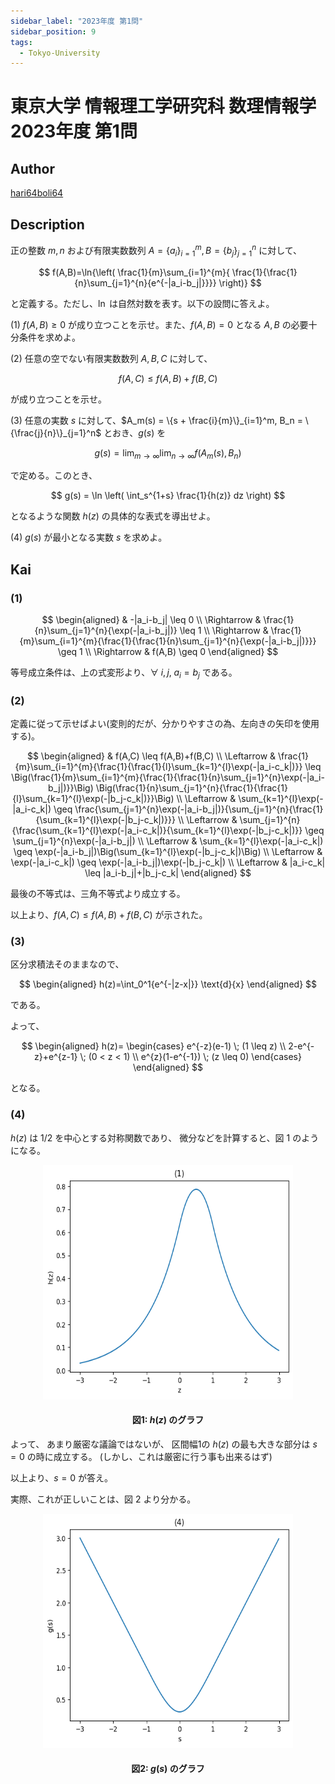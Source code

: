 ```yaml
---
sidebar_label: "2023年度 第1問"
sidebar_position: 9
tags:
  - Tokyo-University
---
```

# 東京大学 情報理工学研究科 数理情報学 2023年度 第1問

## **Author**
[hari64boli64](https://github.com/hari64boli64/GraduateSchoolEntranceExamination)

## **Description**
正の整数 $m, n$ および有限実数数列 $A = \{a_i\}_{i=1}^m, B = \{b_j\}_{j=1}^n$ に対して、

$$
f(A,B)=\ln{\left(
  \frac{1}{m}\sum_{i=1}^{m}{
  \frac{1}{\frac{1}{n}\sum_{j=1}^{n}{e^{-|a_i-b_j|}}}}
  \right)}
$$

と定義する。ただし、$\ln$ は自然対数を表す。以下の設問に答えよ。

(1) $f(A, B) \ge 0$ が成り立つことを示せ。また、$f(A, B) = 0$ となる $A, B$ の必要十分条件を求めよ。

(2) 任意の空でない有限実数数列 $A, B, C$ に対して、

$$
f(A, C) \leq f(A, B) + f(B, C)
$$

が成り立つことを示せ。

(3) 任意の実数 $s$ に対して、$A_m(s) = \{s + \frac{i}{m}\}_{i=1}^m, B_n = \{\frac{j}{n}\}_{j=1}^n$ とおき、$g(s)$ を

$$
g(s) = \lim_{m \to \infty} \lim_{n \to \infty} f(A_m(s), B_n)
$$

で定める。このとき、

$$
g(s) = \ln \left( \int_s^{1+s} \frac{1}{h(z)} dz \right)
$$

となるような関数 $h(z)$ の具体的な表式を導出せよ。

(4) $g(s)$ が最小となる実数 $s$ を求めよ。

## **Kai**
### (1)

$$
\begin{aligned}
              & -|a_i-b_j| \leq 0                                                                       \\
  \Rightarrow & \frac{1}{n}\sum_{j=1}^{n}{\exp(-|a_i-b_j|)} \leq 1                                      \\
  \Rightarrow & \frac{1}{m}\sum_{i=1}^{m}{\frac{1}{\frac{1}{n}\sum_{j=1}^{n}{\exp(-|a_i-b_j|)}}} \geq 1 \\
  \Rightarrow & f(A,B) \geq 0
\end{aligned}
$$

等号成立条件は、上の式変形より、$\forall \; i,j, \; a_i=b_j$ である。

### (2)
定義に従って示せばよい(変則的だが、分かりやすさの為、左向きの矢印を使用する)。

$$
\begin{aligned}
& f(A,C) \leq f(A,B)+f(B,C) \\
\Leftarrow & \frac{1}{m}\sum_{i=1}^{m}{\frac{1}{\frac{1}{l}\sum_{k=1}^{l}\exp(-|a_i-c_k|)}} \leq \Big(\frac{1}{m}\sum_{i=1}^{m}{\frac{1}{\frac{1}{n}\sum_{j=1}^{n}\exp(-|a_i-b_j|)}}\Big) \Big(\frac{1}{n}\sum_{j=1}^{n}{\frac{1}{\frac{1}{l}\sum_{k=1}^{l}\exp(-|b_j-c_k|)}}\Big) \\
\Leftarrow & \sum_{k=1}^{l}\exp(-|a_i-c_k|) \geq \frac{\sum_{j=1}^{n}\exp(-|a_i-b_j|)}{\sum_{j=1}^{n}{\frac{1}{\sum_{k=1}^{l}\exp(-|b_j-c_k|)}}} \\
\Leftarrow & \sum_{j=1}^{n}{\frac{\sum_{k=1}^{l}\exp(-|a_i-c_k|)}{\sum_{k=1}^{l}\exp(-|b_j-c_k|)}} \geq \sum_{j=1}^{n}\exp(-|a_i-b_j|) \\
\Leftarrow & \sum_{k=1}^{l}\exp(-|a_i-c_k|) \geq \exp(-|a_i-b_j|)\Big(\sum_{k=1}^{l}\exp(-|b_j-c_k|)\Big) \\
\Leftarrow & \exp(-|a_i-c_k|) \geq \exp(-|a_i-b_j|)\exp(-|b_j-c_k|) \\
\Leftarrow & |a_i-c_k| \leq |a_i-b_j|+|b_j-c_k|
\end{aligned}
$$

最後の不等式は、三角不等式より成立する。

以上より、$f(A,C) \leq f(A,B)+f(B,C)$ が示された。

### (3)
区分求積法そのままなので、

$$
\begin{aligned}
  h(z)=\int_0^1{e^{-|z-x|}} \text{d}{x}
\end{aligned}
$$

である。

よって、

$$
\begin{aligned}
  h(z)=
  \begin{cases}
    e^{-z}(e-1) \; (1 \leq z)       \\
    2-e^{-z}+e^{z-1} \; (0 < z < 1) \\
    e^{z}(1-e^{-1}) \; (z \leq 0)
  \end{cases}
\end{aligned}
$$

となる。

### (4)
$h(z)$ は $1/2$ を中心とする対称関数であり、
微分などを計算すると、図 1 のようになる。

<figure style="text-align:center;">
  <img src="https://raw.githubusercontent.com/Myyura/the_kai_project_assets/main/kakomonn/tokyo_university/IST/suuri_2023_1_p1.png" width="400" height="375" alt=""/>
</figure>

#### <center> 図1: $h(z)$ のグラフ

よって、
あまり厳密な議論ではないが、
区間幅1の $h(z)$ の最も大きな部分は $s=0$ の時に成立する。
(しかし、これは厳密に行う事も出来るはず)

以上より、$s=0$ が答え。

実際、これが正しいことは、図 2 より分かる。

<figure style="text-align:center;">
  <img src="https://raw.githubusercontent.com/Myyura/the_kai_project_assets/main/kakomonn/tokyo_university/IST/suuri_2023_1_p2.png" width="400" height="375" alt=""/>
</figure>

#### <center> 図2: $g(s)$ のグラフ
